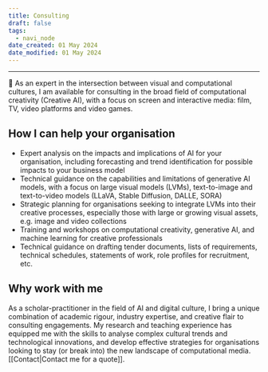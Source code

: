 ```yaml
---
title: Consulting
draft: false
tags:
  - navi_node
date_created: 01 May 2024
date_modified: 01 May 2024
---
```

---

💼 As an expert in the intersection between visual and computational cultures, I am available for consulting in the broad field of computational creativity (Creative AI), with a focus on screen and interactive media: film, TV, video platforms and video games.

## How I can help your organisation

- Expert analysis on the impacts and implications of AI for your organisation, including forecasting and trend identification for possible impacts to your business model
- Technical guidance on the capabilities and limitations of generative AI models, with a focus on large visual models (LVMs), text-to-image and text-to-video models (LLaVA, Stable Diffusion, DALLE, SORA)
- Strategic planning for organisations seeking to integrate LVMs into their creative processes, especially those with large or growing visual assets, e.g. image and video collections
- Training and workshops on computational creativity, generative AI, and machine learning for creative professionals
- Technical guidance on drafting tender documents, lists of requirements, technical schedules, statements of work, role profiles for recruitment, etc.

## Why work with me

As a scholar-practitioner in the field of AI and digital culture, I bring a unique combination of academic rigour, industry expertise, and creative flair to consulting engagements. My research and teaching experience has equipped me with the skills to analyse complex cultural trends and technological innovations, and develop effective strategies for organisations looking to stay (or break into) the new landscape of computational media. [[Contact|Contact me for a quote]].